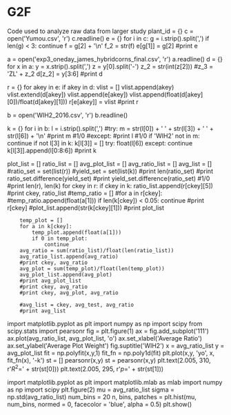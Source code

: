 # G2F
Code used to analyze raw data from larger study
plant_id = {}
c = open('Yumou.csv', 'r')
c.readline()
e = {}
for i in c:
	g = i.strip().split(',')
	if len(g) < 3:
		continue
	f = g[2] + '\n'
	f_2 = str(f)
	e[g[1]] = g[2]
	#print e

a = open('exp3_oneday_james_hybridcorns_final.csv', 'r')
a.readline()
d = {}
for x in a:
	y = x.strip().split(',')
	z = y[0].split('-')
	z_2 = str(int(z[2]))
	#z_3 = 'ZL' + z_2
	d[z_2] = y[3:6]
	#print d

r = {}
for akey in e:
	if akey in d:
		vlist = []
		vlist.append(akey)
		vlist.extend(d[akey])
		vlist.append(e[akey])
		vlist.append(float(d[akey][0])/float(d[akey][1]))
		r[e[akey]] = vlist
		#print r


b = open('WIH2_2016.csv', 'r')
b.readline()

k = {}
for i in b:
	l = i.strip().split(',')
	#try:
	m = str(l[0]) + ' ' + str(l[3]) + ' ' + str(l[6]) + '\n'
		#print m
		#1/0
	#except:
		#print l
		#1/0
	if 'WIH2' not in m:
		continue
	if not l[3] in k: k[l[3]] = []
	try: 
		float(l[6])
	except:
		continue
	k[l[3]].append(l[0:8:6])
	#print k

plot_list = []
ratio_list = []
avg_plot_list = []
avg_ratio_list = []
avg_list = []
#ratio_set = set(list(r))
#yield_set = set(list(k))
#print len(ratio_set)
#print ratio_set.difference(yield_set)
#print yield_set.difference(ratio_set)
#1/0
#print len(r), len(k)
for ckey in r:
	if ckey in k:
		ratio_list.append(r[ckey][5])
		#print ckey, ratio_list
		#temp_ratio = []
		#for a in r[ckey]:
			#temp_ratio.append(float(a[1]))
		if len(k[ckey]) < 0.05:
			continue
		#print r[ckey]
		#plot_list.append(str(k[ckey][1]))
		#print plot_list

		temp_plot = []
		for a in k[ckey]:
			temp_plot.append(float(a[1]))
			if 0 in temp_plot:
				continue
		avg_ratio = sum(ratio_list)/float(len(ratio_list))
		avg_ratio_list.append(avg_ratio)
		#print ckey, avg_ratio
		avg_plot = sum(temp_plot)/float(len(temp_plot))
		avg_plot_list.append(avg_plot)
		#print avg_plot_list
		#print ckey, avg_ratio
		#print ckey, avg_plot, avg_ratio

		#avg_list = ckey, avg_test, avg_ratio
		#print avg_list


import matplotlib.pyplot as plt
import numpy as np
import scipy
from scipy.stats import pearsonr
fig = plt.figure(1)
ax = fig.add_subplot('111')
ax.plot(avg_ratio_list, avg_plot_list, 'o')
ax.set_xlabel('Average Ratio')
ax.set_ylabel('Average Plot Weight')
fig.suptitle('WIH2')
x = avg_ratio_list
y = avg_plot_list
fit = np.polyfit(x,y,1)
fit_fn = np.poly1d(fit)
plt.plot(x,y, 'yo', x, fit_fn(x), '-k')
st = []
pearsonr(x,y)
st = pearsonr(x,y)
plt.text(2.005, 310, r'$R^2 =$' + str(st[0]))
plt.text(2.005, 295, r'$p =$' + str(st[1]))



import matplotlib.pyplot as plt
import matplotlib.mlab as mlab
import numpy as np
import scipy
plt.figure(2)
mu = avg_ratio_list
sigma = np.std(avg_ratio_list)
num_bins = 20
n, bins, patches = plt.hist(mu, num_bins, normed = 0, facecolor = 'blue', alpha = 0.5)
plt.show()
